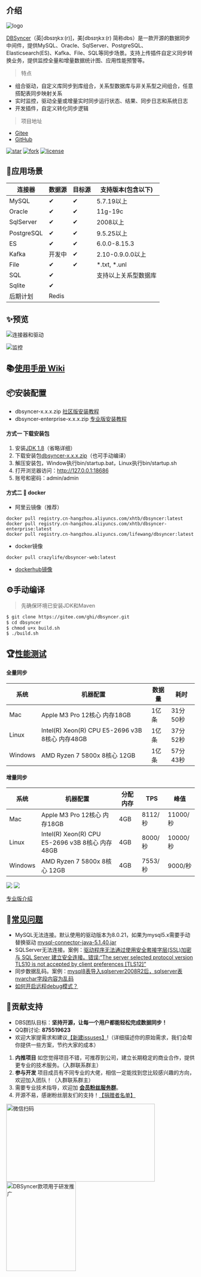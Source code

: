 ## 介绍
![logo](https://gitee.com/ghi/dbsyncer/raw/master/dbsyncer-web/src/main/resources/static/img/logo.png)

[DBSyncer](https://gitee.com/ghi/dbsyncer)（英[dbsɪŋkɜː(r)]，美[dbsɪŋkɜː(r) 简称dbs）是一款开源的数据同步中间件，提供MySQL、Oracle、SqlServer、PostgreSQL、Elasticsearch(ES)、Kafka、File、SQL等同步场景。支持上传插件自定义同步转换业务，提供监控全量和增量数据统计图、应用性能预警等。

> 特点
* 组合驱动，自定义库同步到库组合，关系型数据库与非关系型之间组合，任意搭配表同步映射关系
* 实时监控，驱动全量或增量实时同步运行状态、结果、同步日志和系统日志
* 开发插件，自定义转化同步逻辑

> 项目地址

* [Gitee](https://gitee.com/ghi/dbsyncer "https://gitee.com/ghi/dbsyncer")  
* [GitHub](https://github.com/86dbs/dbsyncer "https://github.com/86dbs/dbsyncer")

[![star](https://gitee.com/ghi/dbsyncer/badge/star.svg?theme=dark)](https://gitee.com/ghi/dbsyncer/stargazers)
[![fork](https://gitee.com/ghi/dbsyncer/badge/fork.svg?theme=dark)](https://gitee.com/ghi/dbsyncer/members)
[![license](https://img.shields.io/github/license/mashape/apistatus.svg)](https://gitee.com/ghi/dbsyncer/blob/master/LICENSE)

## 🌈应用场景
| 连接器        | 数据源 | 目标源 | 支持版本(包含以下) |
|------------|---|---|-----------------------|
| MySQL      | ✔ |  ✔ | 5.7.19以上 |
| Oracle     | ✔ |  ✔ | 11g-19c |
| SqlServer  | ✔ |  ✔ | 2008以上 |
| PostgreSQL | ✔ |  ✔ | 9.5.25以上 |
| ES         | ✔ |  ✔ | 6.0.0-8.15.3 |
| Kafka      | 开发中 |  ✔ | 2.10-0.9.0.0以上 |
| File       | ✔ |  ✔ | *.txt, *.unl |
| SQL        | ✔ |  | 支持以上关系型数据库 |
| Sqlite     | ✔ |   | |
| 后期计划       | Redis | | |

## ✨预览
![连接器和驱动](https://images.gitee.com/uploads/images/2021/0903/003755_01016fc1_376718.png "驱动管理.png")

![监控](https://foruda.gitee.com/images/1694424923138969858/111e55e0_376718.png "监控")

## 📚[使用手册 Wiki](https://gitee.com/ghi/dbsyncer/wikis "https://gitee.com/ghi/dbsyncer/wikis")

## 📦安装配置
- dbsyncer-x.x.x.zip [社区版安装教程](https://gitee.com/ghi/dbsyncer/wikis/%E6%93%8D%E4%BD%9C%E6%89%8B%E5%86%8C/%E7%A4%BE%E5%8C%BA%E7%89%88%E5%AE%89%E8%A3%85)
- dbsyncer-enterprise-x.x.x.zip [专业版安装教程](https://gitee.com/ghi/dbsyncer/wikis/%E6%93%8D%E4%BD%9C%E6%89%8B%E5%86%8C/%E4%B8%93%E4%B8%9A%E7%89%88%E5%AE%89%E8%A3%85)

#### 方式一 下载安装包
1. 安装[JDK 1.8](https://www.oracle.com/java/technologies/jdk8-downloads.html)（省略详细）
2. 下载安装包[dbsyncer-x.x.x.zip](https://gitee.com/ghi/dbsyncer/releases)（也可手动编译）
3. 解压安装包，Window执行bin/startup.bat，Linux执行bin/startup.sh
4. 打开浏览器访问：http://127.0.0.1:18686
5. 账号和密码：admin/admin

#### 方式二 🐳 docker
* 阿里云镜像（推荐）
```shell
docker pull registry.cn-hangzhou.aliyuncs.com/xhtb/dbsyncer:latest
docker pull registry.cn-hangzhou.aliyuncs.com/xhtb/dbsyncer-enterprise:latest
docker pull registry.cn-hangzhou.aliyuncs.com/lifewang/dbsyncer:latest
```
* docker镜像
```shell
docker pull crazylife/dbsyncer-web:latest
```
* [dockerhub镜像](https://hub.docker.com/repository/docker/crazylife/dbsyncer-web/general)

## ⚙️手动编译
> 先确保环境已安装JDK和Maven
```bash
$ git clone https://gitee.com/ghi/dbsyncer.git
$ cd dbsyncer
$ chmod u+x build.sh
$ ./build.sh
```
## 🏆[性能测试](https://gitee.com/ghi/dbsyncer/wikis/%E5%BF%AB%E9%80%9F%E4%BA%86%E8%A7%A3/%E6%80%A7%E8%83%BD%E6%B5%8B%E8%AF%95)
#### 全量同步

| 系统 | 机器配置 |  数据量 |  耗时 |
|---|---|---|---|
| Mac | Apple M3 Pro 12核心 内存18GB | 1亿条 | 31分50秒 |
| Linux | Intel(R) Xeon(R) CPU E5-2696 v3B 8核心 内存48GB | 1亿条 | 37分52秒 |
| Windows | AMD Ryzen 7 5800x 8核心 12GB | 1亿条 | 57分43秒 |

#### 增量同步
| 系统 | 机器配置 |  分配内存 |  TPS | 峰值 |
|---|---|---|---|---|
| Mac | Apple M3 Pro 12核心 内存18GB | 4GB | 8112/秒 | 11000/秒 |
| Linux | Intel(R) Xeon(R) CPU E5-2696 v3B 8核心 内存48GB | 4GB | 8000/秒 | 10000/秒 |
| Windows | AMD Ryzen 7 5800x 8核心 12GB | 4GB | 7553/秒 | 9000/秒 |

<img src="https://foruda.gitee.com/images/1722860668272963387/7110f00f_376718.png" />

<img src="https://foruda.gitee.com/images/1732952268144233045/b607609e_376718.png" />

[专业版介绍](https://gitee.com/ghi/dbsyncer/wikis/DBSyncer%E4%B8%93%E4%B8%9A%E7%89%88)

## 🐞[常见问题](https://gitee.com/ghi/dbsyncer/wikis/%E5%92%A8%E8%AF%A2%E9%97%AE%E9%A2%98/%E5%B8%B8%E8%A7%81%E9%97%AE%E9%A2%98) 
* MySQL无法连接。默认使用的驱动版本为8.0.21，如果为mysql5.x需要手动替换驱动 [mysql-connector-java-5.1.40.jar](https://gitee.com/ghi/dbsyncer/attach_files) 
* SQLServer无法连接。案例：[驱动程序无法通过使用安全套接字层(SSL)加密与 SQL Server 建立安全连接。错误:“The server selected protocol version TLS10 is not accepted by client preferences [TLS12]”](https://gitee.com/ghi/dbsyncer/issues/I4PL46?from=project-issue) 
* 同步数据乱码。案例：[mysql8表导入sqlserver2008R2后，sqlserver表nvarchar字段内容为乱码](https://gitee.com/ghi/dbsyncer/issues/I4JXY0) 
* [如何开启远程debug模式？](https://gitee.com/ghi/dbsyncer/issues/I63F6R)  

## 🤝贡献支持
* DBS团队目标：**坚持开源，让每一个用户都能轻松完成数据同步！** 
* QQ群讨论: **875519623** 
* 欢迎大家提需求和建议[【新建issuses】](https://gitee.com/ghi/dbsyncer/issues/new?issue%5Bassignee_id%5D=0&issue%5Bmilestone_id%5D=0)!（详细描述你的原始需求，我们会帮你提供一些方案，节约大家的成本）
1) **内推项目** 如您觉得项目不错，可推荐到公司，建立长期稳定的商业合作，提供更专业的技术服务。（入群联系群主）
2) **参与开发** 项目成员有不同专业的大佬，相信一定能找到您比较感兴趣的方向，欢迎加入团队！（入群联系群主）
3) 需要专业技术指导，欢迎加 [**会员粉丝服务群**](https://gitee.com/ghi/dbsyncer/wikis/%E4%BC%9A%E5%91%98%E7%B2%89%E4%B8%9D%E6%9C%8D%E5%8A%A1%E7%BE%A4?sort_id=9604090)。
4) 开源不易，感谢粉丝朋友们的支持！[【捐赠者名单】](https://gitee.com/ghi/dbsyncer/issues/I4HL3C) 

<p>
<img src="https://foruda.gitee.com/images/1736260801470091844/976e1ef2_13999669.png "微信客服+公众号.png"" title="微信扫码" width="397px" height="208px" />
<img src="https://foruda.gitee.com/images/1710433659737550167/452d76c9_376718.png" title="DBSyncer款项用于研发推广" width="186px" height="239px" />
<p>